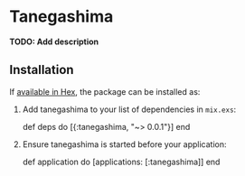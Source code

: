 # Tanegashima

**TODO: Add description**

## Installation

If [available in Hex](https://hex.pm/docs/publish), the package can be installed as:

  1. Add tanegashima to your list of dependencies in `mix.exs`:

        def deps do
          [{:tanegashima, "~> 0.0.1"}]
        end

  2. Ensure tanegashima is started before your application:

        def application do
          [applications: [:tanegashima]]
        end

